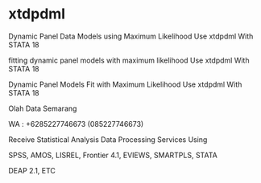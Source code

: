 # xtdpdml
Dynamic Panel Data Models using Maximum Likelihood Use xtdpdml With STATA 18

fitting dynamic panel models with maximum likelihood Use xtdpdml With STATA 18

Dynamic Panel Models Fit with Maximum Likelihood Use xtdpdml With STATA 18

Olah Data Semarang

WA : +6285227746673 (085227746673)

Receive Statistical Analysis Data Processing Services Using

SPSS, AMOS, LISREL, Frontier 4.1, EVIEWS, SMARTPLS, STATA

DEAP 2.1, ETC
